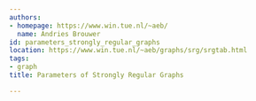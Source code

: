 ```yaml
---
authors:
- homepage: https://www.win.tue.nl/~aeb/
  name: Andries Brouwer
id: parameters_strongly_regular_graphs
location: https://www.win.tue.nl/~aeb/graphs/srg/srgtab.html
tags:
- graph
title: Parameters of Strongly Regular Graphs

---
```


